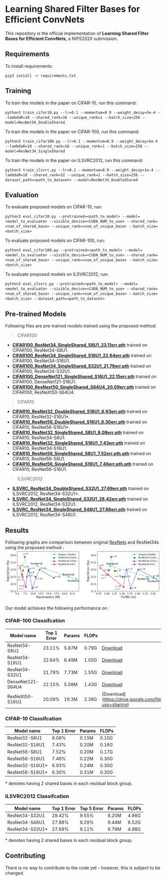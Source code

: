 # Learning Shared Filter Bases for Efficient ConvNets

This repository is the official implementation of **Learning Shared Filter Bases for Efficient ConvNets**, a NIPS2020 submission.

## Requirements

To install requirements:

```setup
pip3 install -r requirements.txt
```

## Training

To train the models in the paper on CIFAR-10, run this command:

```train
python3 train_cifar10.py --lr=0.1 --momentum=0.9 --weight_decay=5e-4 --lambdaR=10 --shared_rank=16 --unique_rank=1 --batch_size=256 --model=ResNet56_DoubleShared
```

To train the models in the paper on CIFAR-100, run this command:

```train
python3 train_cifar100.py --lr=0.1 --momentum=0.9 --weight_decay=5e-4 --lambdaR=10 --shared_rank=16 --unique_rank=1 --batch_size=256 --model=ResNet34_SingleShared
```

To train the models in the paper on ILSVRC2012, run this command:

```train
python3 train_ilsvrc.py --lr=0.1 --momentum=0.9 --weight_decay=1e-4 --lambdaR=10 --shared_rank=32 --unique_rank=1 --batch_size=256 --dataset_path=<path_to_dataset> --model=ResNet34_DoubleShared
```

## Evaluation

To evaluate proposed models on CIFAR-10, run:

```eval
python3 eval_cifar10.py --pretrained=<path_to_model> --model=<model_to_evaluate> --visible_device=<CUDA_NUM_to_use> --shared_rank=<num_of_shared_base> --unique_rank=<num_of_unique_base> --batch_size=<batch_size>
```

To evaluate proposed models on CIFAR-100, run:

```eval
python3 eval_cifar100.py --pretrained=<path_to_model> --model=<model_to_evaluate> --visible_device=<CUDA_NUM_to_use> --shared_rank=<num_of_shared_base> --unique_rank=<num_of_unique_base> --batch_size=<batch_size>
```

To evaluate proposed models on ILSVRC2012, run:

```eval
python3 eval_ilsvrc.py --pretrained=<path_to_model> --model=<model_to_evaluate> --visible_device=<CUDA_NUM_to_use> --shared_rank=<num_of_shared_base> --unique_rank=<num_of_unique_base> --batch_size=<batch_size> --dataset_path=<path_to_dataset>
```

## Pre-trained Models

Following files are pre-trained models trained using the proposed method:

> CIFAR100

- **[CIFAR100_ResNet34_SingleShared_S8U1_23.11err.pth](https://drive.google.com/file/d/13fPb-RoTwq5h7NqZ_vq5onNU7qfJuFhT/view?usp=sharing)** trained on CIFAR100, ResNet34-S8U1.
- **[CIFAR100_ResNet34_SingleShared_S16U1_22.64err.pth](https://drive.google.com/file/d/1-x4AvZu68ASVfz4lEmH90HXz8gEUvPjN/view?usp=sharing)** trained on CIFAR100, ResNet34-S16U1.
- **[CIFAR100_ResNet34_SingleShared_S32U1_21.79err.pth](https://drive.google.com/file/d/1O0IskfztEklykdFMrfNMVHGJTKJQD6Am/view?usp=sharing)** trained on CIFAR100, ResNet34-S32U1.
- **[CIFAR100_DenseNet121_SingleShared_S16U1_22.15err.pth](https://drive.google.com/file/d/13XyNHV9qRGyACKOnUY1dTf3p211yJgA5/view?usp=sharing)** trained on CIFAR100, DenseNet121-S16U1.
- **[CIFAR100_ResNext50_SingleShared_S64U4_20.09err.pth](https://drive.google.com/file/d/1nLWETVMwZbGXQ8Ta6vtaYI5SuedUcMAm/view?usp=sharing)** trained on CIFAR100, ResNeXt50-S64U4.

> CIFAR10

- **[CIFAR10_ResNet32_DoubleShared_S16U1_6.93err.pth](https://drive.google.com/file/d/1ZB5yZgMUhU9TGruZpInwX9UQo8kZXEHH/view?usp=sharing)** trained on CIFAR10, ResNet32-S16U1\*.
- **[CIFAR10_ResNet56_DoubleShared_S16U1_6.30err.pth](https://drive.google.com/file/d/1zBQTvDYdbqnfdX3NA6mYy0lHvn68ANRl/view?usp=sharing)** trained on CIFAR10, ResNet56-S16U1\*.
- **[CIFAR10_ResNet32_SingleShared_S8U1_8.08err.pth](https://drive.google.com/file/d/1QmKmICZKk6h_FnctIr6LQrtFCCvWtcac/view?usp=sharing)** trained on CIFAR10, ResNet34-S8U1.
- **[CIFAR10_ResNet32_SingleShared_S16U1_7.43err.pth](https://drive.google.com/file/d/1cpCYf6iwN27RIDjmPxPSTXUW3htZ8-P5/view?usp=sharing)** trained on CIFAR10, ResNet34-S16U1.
- **[CIFAR10_ResNet56_SingleShared_S8U1_7.52err.pth.pth](https://drive.google.com/file/d/1wUB3PnZ8lnSqXFTWGEk1eoLseSFQ2-Tj/view?usp=sharing)** trained on CIFAR10, ResNet56-S8U1.
- **[CIFAR10_ResNet56_SingleShared_S16U1_7.46err.pth.pth](https://drive.google.com/file/d/17rwH4_KNGX2nBgF0PBbBeKfve5IudZrY/view?usp=sharing)** trained on CIFAR10, ResNet56-S16U1.

> ILSVRC2012

- **[ILSVRC_ResNet34_DoubleShared_S32U1_27.69err.pth](https://drive.google.com/file/d/1dtq8TaF88ELnIn4fQr4-eyMGwYCiGYVA/view?usp=sharing)** trained on ILSVRC2012, ResNet34-S32U1\*.
- **[ILSVRC_ResNet34_SingleShared_S32U1_28.42err.pth](https://drive.google.com/file/d/1OgodlaaYYdYXgRFGAMxP_039R5JkUAij/view?usp=sharing)** trained on ILSVRC2012, ResNet34-S32U1.
- **[ILSVRC_ResNet34_SingleShared_S48U1_27.88err.pth](https://drive.google.com/file/d/1NHBvlYrTJzuJuKJjIdtlt5krDiXkue2r/view?usp=sharing)** trained on ILSVRC2012, ResNet34-S48U1.


## Results

Following graphs are comparison between original [ResNets](https://arxiv.org/abs/1512.03385) and ResNet34s using the proposed method :
![Image](https://github.com/ssregibility/Net_RL2/blob/master/images/graph.png?raw=true)


Our model achieves the following performance on :

### CIFAR-100 Classifcation

| Model name         | Top 1 Error  | Params | FLOPs |  |
| ------------------ |---------------- | ------------ | ----- |----|
| ResNet34-S8U1      |     23.11%         |      5.87M     |  0.79G  | [Download](https://drive.google.com/file/d/13fPb-RoTwq5h7NqZ_vq5onNU7qfJuFhT/view?usp=sharing) |
| ResNet34-S16U1     |     22.64%         |      6.49M     |  1.05G  | [Download](https://drive.google.com/file/d/1-x4AvZu68ASVfz4lEmH90HXz8gEUvPjN/view?usp=sharing) |
| ResNet34-S32U1     |     21.79%         |      7.73M     |  1.55G  | [Download](https://drive.google.com/file/d/1O0IskfztEklykdFMrfNMVHGJTKJQD6Am/view?usp=sharing) |
| DenseNet121-S64U4  |     22.15%         |      5.08M     |  1.43G  | [Download](https://drive.google.com/file/d/13XyNHV9qRGyACKOnUY1dTf3p211yJgA5/view?usp=sharing) |
| ResNeXt50-S16U1    |     20.09%         |      19.3M     |  2.38G  | [Download] (https://drive.google.com/file/d/1nLWETVMwZbGXQ8Ta6vtaYI5SuedUcMAm/view?usp=sharing) |

### CIFAR-10 Classifcation

| Model name         | Top 1 Error  | Params | FLOPs |
| ------------------ |---------------- | ------------ | ----- |
| ResNet32-S8U1      |     8.08%         |      0.15M     |  0.10G  |
| ResNet32-S16U1     |     7.43%         |      0.20M     |  0.16G  |
| ResNet56-S8U1      |     7.52%         |      0.20M     |  0.17G  |
| ResNet56-S16U1     |     7.46%         |      0.22M     |  0.30G |
| ResNet32-S16U1\*    |     6.93%         |      0.24M     |  0.30G  |
| ResNet56-S16U1\*    |     6.30%         |      0.31M     |  0.30G  |

\* denotes having 2 shared bases in each residual block group.

### ILSVRC2012 Classifcation

| Model name         | Top 1 Error  | Top 5 Error | Params | FLOPs |
| ------------------ |---------------- | -------------- | ------------ | ----- |
| ResNet34-S32U1     |     28.42%         |      9.55%       |      8.20M     |  4.98G  |
| ResNet34-S48U1     |     27.88%         |      9.29%       |      9.44M     |  6.52G  |
| ResNet34-S32U1\*    |     27.69%         |      9.11%       |      9.76M     |  4.98G  |

\* denotes having 2 shared bases in each residual block group.

## Contributing

There is no way to contribute to the code yet - however, this is subject to be changed.
